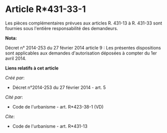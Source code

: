 # Article R*431-33-1

Les pièces complémentaires prévues aux articles R. 431-13 à R. 431-33 sont fournies sous l'entière responsabilité des
demandeurs.

**Nota:**

Décret n° 2014-253 du 27 février 2014 article 9 : Les présentes dispositions sont applicables aux demandes d'autorisation
déposées à compter du 1er avril 2014.

**Liens relatifs à cet article**

_Créé par_:

  - Décret n°2014-253 du 27 février 2014 - art. 5

_Cité par_:

  - Code de l'urbanisme - art. R*423-38-1 (VD)

_Cite_:

  - Code de l'urbanisme - art. R*431-13
